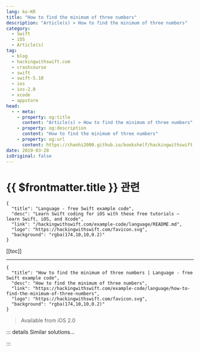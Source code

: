 ```yaml
---
lang: ko-KR
title: "How to find the minimum of three numbers"
description: "Article(s) > How to find the minimum of three numbers"
category:
  - Swift
  - iOS
  - Article(s)
tag: 
  - blog
  - hackingwithswift.com
  - crashcourse
  - swift
  - swift-5.10
  - ios
  - ios-2.0
  - xcode
  - appstore
head:
  - - meta:
    - property: og:title
      content: "Article(s) > How to find the minimum of three numbers"
    - property: og:description
      content: "How to find the minimum of three numbers"
    - property: og:url
      content: https://chanhi2000.github.io/bookshelf/hackingwithswift.com/example-code/language/how-to-find-the-minimum-of-three-numbers.html
date: 2019-03-28
isOriginal: false
---
```


# {{ $frontmatter.title }} 관련

```component VPCard
{
  "title": "Language - free Swift example code",
  "desc": "Learn Swift coding for iOS with these free tutorials – learn Swift, iOS, and Xcode",
  "link": "/hackingwithswift.com/example-code/language/README.md",
  "logo": "https://hackingwithswift.com/favicon.svg",
  "background": "rgba(174,10,10,0.2)"
}
```

[[toc]]

---

```component VPCard
{
  "title": "How to find the minimum of three numbers | Language - free Swift example code",
  "desc": "How to find the minimum of three numbers",
  "link": "https://hackingwithswift.com/example-code/language/how-to-find-the-minimum-of-three-numbers",
  "logo": "https://hackingwithswift.com/favicon.svg",
  "background": "rgba(174,10,10,0.2)"
}
```

> Available from iOS 2.0

<!-- TODO: 작성 -->

<!-- 
You can find the minimum of three numbers by using the `min()` function twice. This function takes either two integers or two floating-point numbers, but can't accept mixed types. Here's an example:

```swift
let first = 10
let second = 15
let third = 18

let smallest = min(min(first, second), third)
```

-->

::: details Similar solutions…

<!--
/example-code/language/how-to-find-the-minimum-of-two-numbers">How to find the minimum of two numbers 
/example-code/language/how-to-find-the-maximum-of-three-numbers">How to find the maximum of three numbers 
/quick-start/swiftui/how-to-create-a-two-column-or-three-column-layout-with-navigationsplitview">How to create a two-column or three-column layout with NavigationSplitView 
/example-code/language/how-to-find-the-maximum-of-two-numbers">How to find the maximum of two numbers 
/example-code/games/how-to-generate-shaped-random-numbers-using-gkgaussiandistribution">How to generate shaped random numbers using GKGaussianDistribution</a>
-->

:::

